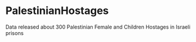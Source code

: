 # PalestinianHostages
Data released about 300 Palestinian Female and Children Hostages in Israeli prisons
